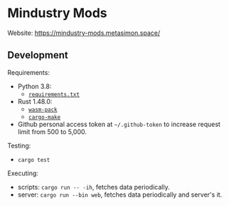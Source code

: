 # Mindustry Mods

Website: https://mindustry-mods.metasimon.space/

## Development

Requirements:
- Python 3.8: 
  - [`requirements.txt`](requirements.txt)
- Rust 1.48.0:
  - [`wasm-pack`](wasm-pack)
  - [`cargo-make`](cargo-make)
- Github personal access token at `~/.github-token` to increase request limit 
  from 500 to 5,000.

Testing: 
- `cargo test`

Executing: 
- scripts: `cargo run -- -ih`, fetches data periodically.
- server: `cargo run --bin web`, fetches data periodically and server's it.

[requirements]: https://github.com/SimonWoodburyForget/mindustry-mods/blob/master/scripts/requirements.txt
[wasm-pack]: https://github.com/rustwasm/wasm-pack
[cargo-make]: https://github.com/sagiegurari/cargo-make
[rustup]: https://rustup.rs/
